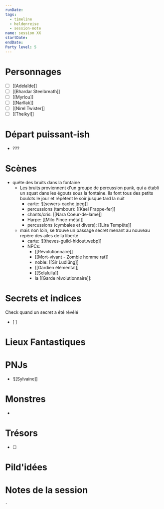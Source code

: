```yaml
---
runDate: 
tags:
  - timeline
  - heldenreise
  - session-note
name: session XX
startDate: 
endDate:
Party level: 5
---
```



# Personnages
- [ ] [[Adelaïde]]
- [ ] [[Bhardar Steelbreath]]
- [ ] [[Myrlou]]
- [ ] [[Narllak]]
- [ ] [[Nirel Twister]]
- [ ] [[Thelkyl]]

# Départ puissant-ish
- ???

# Scènes
- quête des bruits dans la fontaine
	- Les bruits proviennent d'un groupe de percussion punk, qui a établi un squat dans les égouts sous la fontaine. Ils font tous des petits boulots le jour et répètent le soir jusque tard la nuit
		- carte: ![[sewers-cache.jpeg]]
		- percussions (tambour): [[Kael Frappe-fer]]
		- chants/cris: [[Nara Coeur-de-lame]]
		- Harpe: [[Milo Pince-métal]]
		- percussions (cymbales et divers): [[Lira Tempête]]
	- mais non loin, se trouve un passage secret menant au nouveau repère des ailes de la liberté
		- carte: ![[theves-guild-hidout.webp]]
		- NPCs:
			- [[Révolutionnaire]]
			- [[Mort-vivant - Zombie homme rat]]
			- noble: [[Sir Ludlüng]]
			- [[Gardien élémental]]
			- [[Selalulia]]
			- la [[Garde révolutionnaire]]:


# Secrets et indices
Check quand un secret a été révélé
- [ ] 

# Lieux Fantastiques


# PNJs
- ![[Sylvaine]]

# Monstres
- 

# Trésors
- [ ]


# Pild'idées
> 

# Notes de la session

```
-
```
